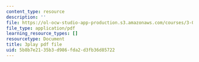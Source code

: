 ```yaml
---
content_type: resource
description: ''
file: https://ol-ocw-studio-app-production.s3.amazonaws.com/courses/3-091sc-introduction-to-solid-state-chemistry-fall-2010/5b8b7e2135b3d986fda2d3fb36d85722_oDOs8Yxydo0.pdf
file_type: application/pdf
learning_resource_types: []
resourcetype: Document
title: 3play pdf file
uid: 5b8b7e21-35b3-d986-fda2-d3fb36d85722
---
```

